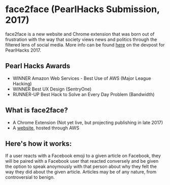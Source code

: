 # face2face (PearlHacks Submission, 2017)

face2face is a new website and Chrome extension that was born out of frustration with the way that society views news and politics through the filtered lens of social media.
More info can be found [here](https://devpost.com/software/face2face) on the devpost for PearlHacks 2017.

## Pearl Hacks Awards

* WINNER Amazon Web Services - Best Use of AWS (Major League Hacking)
* WINNER Best UX Design (SentryOne)
* RUNNER-UP Best Hack to Solve an Every Day Problem (Bandwidth)

## What is face2face?

* A Chrome Extension (Not yet live, but projecting publishing in late 2017)
* A [website](https://face-2-face.net), hosted through AWS

## Here's how it works:

If a user reacts with a Facebook emoji to a given article on Facebook, they will be paired with a Facebook user that reacted conversely and be given the option to speak anoymously with that person about why they felt the way they did about the given article. Articles may be of any nature, from controversial to benign. 
